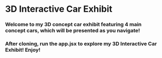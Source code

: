 # 3D Interactive Car Exhibit
### Welcome to my 3D concept car exhibit featuring 4 main concept cars, which will be presented as you navigate!
### After cloning, run the app.jsx to explore my 3D Interactive Car Exhibit! Enjoy!

